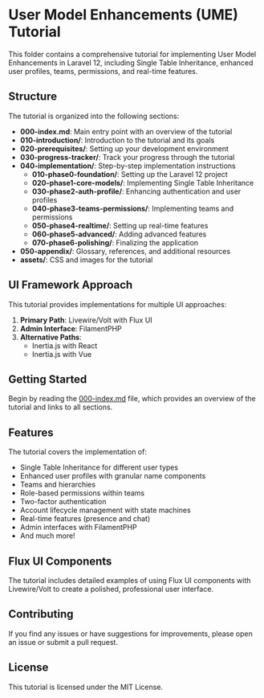 # User Model Enhancements (UME) Tutorial

This folder contains a comprehensive tutorial for implementing User Model Enhancements in Laravel 12, including Single Table Inheritance, enhanced user profiles, teams, permissions, and real-time features.

## Structure

The tutorial is organized into the following sections:

- **000-index.md**: Main entry point with an overview of the tutorial
- **010-introduction/**: Introduction to the tutorial and its goals
- **020-prerequisites/**: Setting up your development environment
- **030-progress-tracker/**: Track your progress through the tutorial
- **040-implementation/**: Step-by-step implementation instructions
  - **010-phase0-foundation/**: Setting up the Laravel 12 project
  - **020-phase1-core-models/**: Implementing Single Table Inheritance
  - **030-phase2-auth-profile/**: Enhancing authentication and user profiles
  - **040-phase3-teams-permissions/**: Implementing teams and permissions
  - **050-phase4-realtime/**: Setting up real-time features
  - **060-phase5-advanced/**: Adding advanced features
  - **070-phase6-polishing/**: Finalizing the application
- **050-appendix/**: Glossary, references, and additional resources
- **assets/**: CSS and images for the tutorial

## UI Framework Approach

This tutorial provides implementations for multiple UI approaches:

1. **Primary Path**: Livewire/Volt with Flux UI
2. **Admin Interface**: FilamentPHP
3. **Alternative Paths**: 
   - Inertia.js with React
   - Inertia.js with Vue

## Getting Started

Begin by reading the [000-index.md](./000-index.md) file, which provides an overview of the tutorial and links to all sections.

## Features

The tutorial covers the implementation of:

- Single Table Inheritance for different user types
- Enhanced user profiles with granular name components
- Teams and hierarchies
- Role-based permissions within teams
- Two-factor authentication
- Account lifecycle management with state machines
- Real-time features (presence and chat)
- Admin interfaces with FilamentPHP
- And much more!

## Flux UI Components

The tutorial includes detailed examples of using Flux UI components with Livewire/Volt to create a polished, professional user interface.

## Contributing

If you find any issues or have suggestions for improvements, please open an issue or submit a pull request.

## License

This tutorial is licensed under the MIT License.
